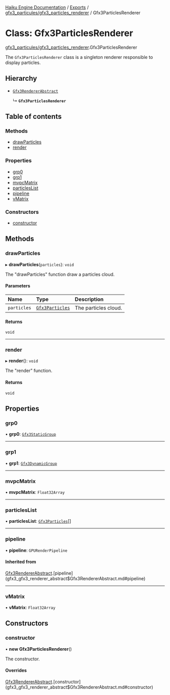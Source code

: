[Haiku Engine Documentation](../README.md) / [Exports](../modules.md) / [gfx3\_particules/gfx3\_particles\_renderer](../modules/gfx3_particules_gfx3_particles_renderer.md) / Gfx3ParticlesRenderer

# Class: Gfx3ParticlesRenderer

[gfx3_particules/gfx3_particles_renderer](../modules/gfx3_particules_gfx3_particles_renderer.md).Gfx3ParticlesRenderer

The `Gfx3ParticlesRenderer` class is a singleton renderer responsible to display particles.

## Hierarchy

- [`Gfx3RendererAbstract`](gfx3_gfx3_renderer_abstract$Gfx3RendererAbstract.md)

  ↳ **`Gfx3ParticlesRenderer`**

## Table of contents

### Methods

- [drawParticles](gfx3_particules_gfx3_particles_renderer$Gfx3ParticlesRenderer.md#drawparticles)
- [render](gfx3_particules_gfx3_particles_renderer$Gfx3ParticlesRenderer.md#render)

### Properties

- [grp0](gfx3_particules_gfx3_particles_renderer$Gfx3ParticlesRenderer.md#grp0)
- [grp1](gfx3_particules_gfx3_particles_renderer$Gfx3ParticlesRenderer.md#grp1)
- [mvpcMatrix](gfx3_particules_gfx3_particles_renderer$Gfx3ParticlesRenderer.md#mvpcmatrix)
- [particlesList](gfx3_particules_gfx3_particles_renderer$Gfx3ParticlesRenderer.md#particleslist)
- [pipeline](gfx3_particules_gfx3_particles_renderer$Gfx3ParticlesRenderer.md#pipeline)
- [vMatrix](gfx3_particules_gfx3_particles_renderer$Gfx3ParticlesRenderer.md#vmatrix)

### Constructors

- [constructor](gfx3_particules_gfx3_particles_renderer$Gfx3ParticlesRenderer.md#constructor)

## Methods

### drawParticles

▸ **drawParticles**(`particles`): `void`

The "drawParticles" function draw a particles cloud.

#### Parameters

| Name | Type | Description |
| :------ | :------ | :------ |
| `particles` | [`Gfx3Particles`](gfx3_particules_gfx3_particles$Gfx3Particles.md) | The particles cloud. |

#### Returns

`void`

___

### render

▸ **render**(): `void`

The "render" function.

#### Returns

`void`

## Properties

### grp0

• **grp0**: [`Gfx3StaticGroup`](gfx3_gfx3_group$Gfx3StaticGroup.md)

___

### grp1

• **grp1**: [`Gfx3DynamicGroup`](gfx3_gfx3_group$Gfx3DynamicGroup.md)

___

### mvpcMatrix

• **mvpcMatrix**: `Float32Array`

___

### particlesList

• **particlesList**: [`Gfx3Particles`](gfx3_particules_gfx3_particles$Gfx3Particles.md)[]

___

### pipeline

• **pipeline**: `GPURenderPipeline`

#### Inherited from

[Gfx3RendererAbstract](gfx3_gfx3_renderer_abstract$Gfx3RendererAbstract.md).[pipeline](gfx3_gfx3_renderer_abstract$Gfx3RendererAbstract.md#pipeline)

___

### vMatrix

• **vMatrix**: `Float32Array`

## Constructors

### constructor

• **new Gfx3ParticlesRenderer**()

The constructor.

#### Overrides

[Gfx3RendererAbstract](gfx3_gfx3_renderer_abstract$Gfx3RendererAbstract.md).[constructor](gfx3_gfx3_renderer_abstract$Gfx3RendererAbstract.md#constructor)
